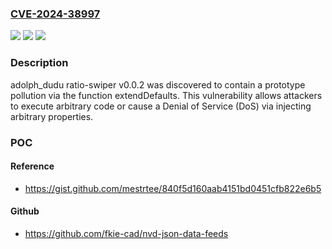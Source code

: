 ### [CVE-2024-38997](https://cve.mitre.org/cgi-bin/cvename.cgi?name=CVE-2024-38997)
![](https://img.shields.io/static/v1?label=Product&message=n%2Fa&color=blue)
![](https://img.shields.io/static/v1?label=Version&message=n%2Fa&color=blue)
![](https://img.shields.io/static/v1?label=Vulnerability&message=n%2Fa&color=brighgreen)

### Description

adolph_dudu ratio-swiper v0.0.2 was discovered to contain a prototype pollution via the function extendDefaults. This vulnerability allows attackers to execute arbitrary code or cause a Denial of Service (DoS) via injecting arbitrary properties.

### POC

#### Reference
- https://gist.github.com/mestrtee/840f5d160aab4151bd0451cfb822e6b5

#### Github
- https://github.com/fkie-cad/nvd-json-data-feeds

